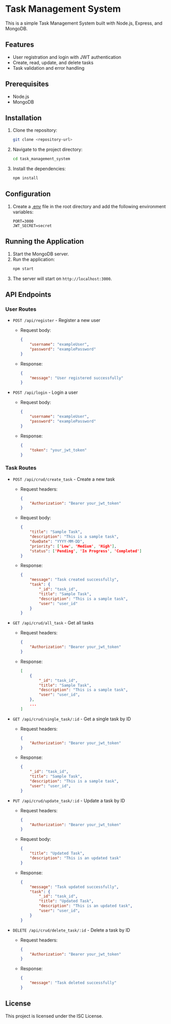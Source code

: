 # Task Management System

This is a simple Task Management System built with Node.js, Express, and MongoDB.

## Features

- User registration and login with JWT authentication
- Create, read, update, and delete tasks
- Task validation and error handling

## Prerequisites

- Node.js
- MongoDB

## Installation

1. Clone the repository:
    ```sh
    git clone <repository-url>
    ```
2. Navigate to the project directory:
    ```sh
    cd task_management_system
    ```
3. Install the dependencies:
    ```sh
    npm install
    ```

## Configuration

1. Create a [.env](http://_vscodecontentref_/1) file in the root directory and add the following environment variables:
    ```env
    PORT=3000
    JWT_SECRET=secret
    ```

## Running the Application

1. Start the MongoDB server.
2. Run the application:
    ```sh
    npm start
    ```
3. The server will start on `http://localhost:3000`.

## API Endpoints

### User Routes

- `POST /api/register` - Register a new user
    - Request body:
        ```json
        {
            "username": "exampleUser",
            "password": "examplePassword"
        }
        ```
    - Response:
        ```json
        {
            "message": "User registered successfully"
        }
        ```

- `POST /api/login` - Login a user
    - Request body:
        ```json
        {
            "username": "exampleUser",
            "password": "examplePassword"
        }
        ```
    - Response:
        ```json
        {
            "token": "your_jwt_token"
        }
        ```

### Task Routes

- `POST /api/crud/create_task` - Create a new task
    - Request headers:
        ```json
        {
            "Authorization": "Bearer your_jwt_token"
        }
        ```
    - Request body:
        ```json
        {
            "title": "Sample Task",
            "description": "This is a sample task",
            "dueDate": "YYYY-MM-DD",
            "priority": ['Low', 'Medium', 'High'],
            "status": ['Pending', 'In Progress', 'Completed']
        }
        ```
    - Response:
        ```json
        {
            "message": "Task created successfully",
            "task": {
                "_id": "task_id",
                "title": "Sample Task",
                "description": "This is a sample task",
                "user": "user_id"
            }
        }
        ```

- `GET /api/crud/all_task` - Get all tasks
    - Request headers:
        ```json
        {
            "Authorization": "Bearer your_jwt_token"
        }
        ```
    - Response:
        ```json
        [
            {
                "_id": "task_id",
                "title": "Sample Task",
                "description": "This is a sample task",
                "user": "user_id",
            },
            ...
        ]
        ```

- `GET /api/crud/single_task/:id` - Get a single task by ID
    - Request headers:
        ```json
        {
            "Authorization": "Bearer your_jwt_token"
        }
        ```
    - Response:
        ```json
        {
            "_id": "task_id",
            "title": "Sample Task",
            "description": "This is a sample task",
            "user": "user_id",
        }
        ```

- `PUT /api/crud/update_task/:id` - Update a task by ID
    - Request headers:
        ```json
        {
            "Authorization": "Bearer your_jwt_token"
        }
        ```
    - Request body:
        ```json
        {
            "title": "Updated Task",
            "description": "This is an updated task"
        }
        ```
    - Response:
        ```json
        {
            "message": "Task updated successfully",
            "task": {
                "_id": "task_id",
                "title": "Updated Task",
                "description": "This is an updated task",
                "user": "user_id",
            }
        }
        ```

- `DELETE /api/crud/delete_task/:id` - Delete a task by ID
    - Request headers:
        ```json
        {
            "Authorization": "Bearer your_jwt_token"
        }
        ```
    - Response:
        ```json
        {
            "message": "Task deleted successfully"
        }
        ```

## License

This project is licensed under the ISC License.